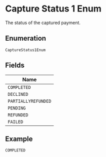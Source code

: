 
# Capture Status 1 Enum

The status of the captured payment.

## Enumeration

`CaptureStatus1Enum`

## Fields

| Name |
|  --- |
| `COMPLETED` |
| `DECLINED` |
| `PARTIALLYREFUNDED` |
| `PENDING` |
| `REFUNDED` |
| `FAILED` |

## Example

```
COMPLETED
```

